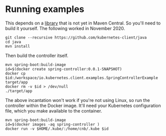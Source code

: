 # Running examples

This depends on a [library](https://github.com/kubernetes-client/java/wiki/1.-Installation) that is not yet in Maven Central. 
So you'll need to build it yourself. The following worked in November 2020. 

```
git clone --recursive https://github.com/kubernetes-client/java
cd java
mvn install
```

Then build the controller itself.

```
mvn spring-boot:build-image
id=$(docker create spring-controller:0.0.1-SNAPSHOT)
docker cp $id:/workspace/io.kubernetes.client.examples.SpringControllerExample target/app
docker rm -v $id > /dev/null
./target/app
```
 
The above incantation won't work if you're not using Linux, so run the controller
within the Docker image. It'll need your Kubernetes configuration file, which 
you make available to the container.

```
mvn spring-boot:build-image
id=$(docker images -aq spring-controller )
docker run -v $HOME/.kube/:/home/cnb/.kube $id 
```